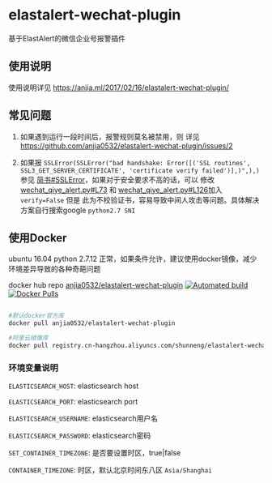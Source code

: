 # elastalert-wechat-plugin

基于ElastAlert的微信企业号报警插件

## 使用说明
使用说明详见 https://anjia.ml/2017/02/16/elastalert-wechat-plugin/

## 常见问题
1. 如果遇到运行一段时间后，报警规则莫名被禁用，则 详见 https://github.com/anjia0532/elastalert-wechat-plugin/issues/2

1. 如果报 `SSLError(SSLError("bad handshake: Error([('SSL routines', SSL3_GET_SERVER_CERTIFICATE', 'certificate verify failed')],)",),)` 参见 [简书#SSLError](http://www.jianshu.com/p/cb8adfca598a)，如果对于安全要求不高的话，可以 修改 [wechat_qiye_alert.py#L73](https://github.com/anjia0532/elastalert-wechat-plugin/blob/master/wechat_qiye_alert.py#L73) 和 [wechat_qiye_alert.py#L126](https://github.com/anjia0532/elastalert-wechat-plugin/blob/master/wechat_qiye_alert.py#L126)加入 `verify=False` 但是 此为不校验证书，容易导致中间人攻击等问题。具体解决方案自行搜索google `python2.7 SNI`

## 使用Docker
ubuntu 16.04 python 2.7.12 正常，如果条件允许，建议使用docker镜像，减少环境差异导致的各种奇葩问题

docker hub repo [anjia0532/elastalert-wechat-plugin](https://hub.docker.com/r/anjia0532/elastalert-wechat-plugin/)  [![Automated build](https://img.shields.io/docker/automated/anjia0532/elastalert-wechat-plugin.svg)](https://hub.docker.com/r/anjia0532/elastalert-wechat-plugin/) [![Docker Pulls](https://img.shields.io/docker/pulls/anjia0532/elastalert-wechat-plugin.svg)](https://hub.docker.com/v2/repositories/anjia0532/elastalert-wechat-plugin/)

```bash

#默认docker官方库
docker pull anjia0532/elastalert-wechat-plugin

#阿里云镜像库
docker pull registry.cn-hangzhou.aliyuncs.com/shunneng/elastalert-wechat-plugin
```

### 环境变量说明

`ELASTICSEARCH_HOST`: elasticsearch host

`ELASTICSEARCH_PORT`: elasticsearch port

`ELASTICSEARCH_USERNAME`: elasticsearch用户名

`ELASTICSEARCH_PASSWORD`: elasticsearch密码

`SET_CONTAINER_TIMEZONE`: 是否要设置时区，true|false 

`CONTAINER_TIMEZONE`: 时区，默认北京时间东八区 `Asia/Shanghai`

